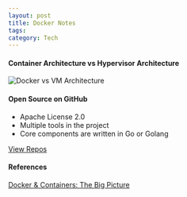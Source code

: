 ```yaml
---
layout: post
title: Docker Notes
tags: 
category: Tech
---
```


#### Container Architecture vs Hypervisor Architecture 

<img class="img-responsive" alt="Docker vs VM Architecture" src="{{ site.url }}/assets/images/Docker-Compared-To-Vms.png"/>

#### Open Source on GitHub ####

- Apache License 2.0  
- Multiple tools in the project  
- Core components are written in Go or Golang  

[View Repos](https://github.com/docker)  

#### References ####

[Docker & Containers: The Big Picture](https://app.pluralsight.com/library/courses/docker-containers-big-picture)  
